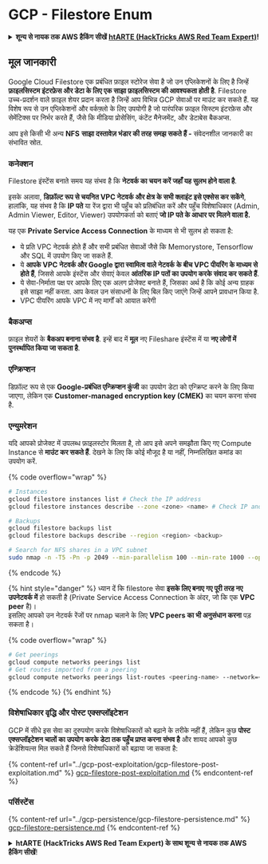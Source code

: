 # GCP - Filestore Enum

<details>

<summary><strong>शून्य से नायक तक AWS हैकिंग सीखें</strong> <a href="https://training.hacktricks.xyz/courses/arte"><strong>htARTE (HackTricks AWS Red Team Expert)</strong></a><strong>!</strong></summary>

HackTricks का समर्थन करने के अन्य तरीके:

* यदि आप चाहते हैं कि आपकी **कंपनी का विज्ञापन HackTricks में दिखाई दे** या **HackTricks को PDF में डाउनलोड करें**, तो [**सब्सक्रिप्शन प्लान्स**](https://github.com/sponsors/carlospolop) देखें!
* [**आधिकारिक PEASS & HackTricks स्वैग प्राप्त करें**](https://peass.creator-spring.com)
* [**The PEASS Family**](https://opensea.io/collection/the-peass-family) की खोज करें, हमारा विशेष [**NFTs**](https://opensea.io/collection/the-peass-family) संग्रह
* 💬 [**Discord group**](https://discord.gg/hRep4RUj7f) में **शामिल हों** या [**telegram group**](https://t.me/peass) में या **Twitter** पर 🐦 [**@carlospolopm**](https://twitter.com/carlospolopm) को **फॉलो करें**.
* **HackTricks** के [**github repos**](https://github.com/carlospolop/hacktricks) और [**HackTricks Cloud**](https://github.com/carlospolop/hacktricks-cloud) में PRs सबमिट करके अपनी हैकिंग ट्रिक्स साझा करें.

</details>

## मूल जानकारी

Google Cloud Filestore एक प्रबंधित फ़ाइल स्टोरेज सेवा है जो उन एप्लिकेशनों के लिए है जिन्हें **फ़ाइलसिस्टम इंटरफ़ेस और डेटा के लिए एक साझा फ़ाइलसिस्टम की आवश्यकता होती है**. Filestore उच्च-प्रदर्शन वाले फ़ाइल शेयर प्रदान करता है जिन्हें आप विभिन्न GCP सेवाओं पर माउंट कर सकते हैं. यह विशेष रूप से उन एप्लिकेशनों और वर्कफ़्लो के लिए उपयोगी है जो पारंपरिक फ़ाइल सिस्टम इंटरफ़ेस और सेमेंटिक्स पर निर्भर करते हैं, जैसे कि मीडिया प्रोसेसिंग, कंटेंट मैनेजमेंट, और डेटाबेस बैकअप्स.

आप इसे किसी भी अन्य **NFS** **साझा दस्तावेज़ भंडार की तरह समझ सकते हैं -** संवेदनशील जानकारी का संभावित स्रोत.

### कनेक्शन

Filestore इंस्टेंस बनाते समय यह संभव है कि **नेटवर्क का चयन करें जहाँ यह सुलभ होने वाला है**.

इसके अलावा, **डिफ़ॉल्ट रूप से चयनित VPC नेटवर्क और क्षेत्र के सभी क्लाइंट इसे एक्सेस कर सकेंगे**, हालांकि, यह संभव है कि **IP पते** या रेंज द्वारा भी पहुँच को प्रतिबंधित करें और पहुँच विशेषाधिकार (Admin, Admin Viewer, Editor, Viewer) उपयोगकर्ता को बताएं **जो IP पते के आधार पर मिलने वाला है.**

यह एक **Private Service Access Connection** के माध्यम से भी सुलभ हो सकता है:

* ये प्रति VPC नेटवर्क होते हैं और सभी प्रबंधित सेवाओं जैसे कि Memorystore, Tensorflow और SQL में उपयोग किए जा सकते हैं.
* ये **आपके VPC नेटवर्क और Google द्वारा स्वामित्व वाले नेटवर्क के बीच VPC पीयरिंग के माध्यम से होते हैं**, जिससे आपके इंस्टेंस और सेवाएं केवल **आंतरिक IP पतों का उपयोग करके संवाद कर सकते हैं**.
* ये सेवा-निर्माता पक्ष पर आपके लिए एक अलग प्रोजेक्ट बनाते हैं, जिसका अर्थ है कि कोई अन्य ग्राहक इसे साझा नहीं करता. आप केवल उन संसाधनों के लिए बिल किए जाएंगे जिन्हें आपने प्रावधान किया है.
* VPC पीयरिंग आपके VPC में नए मार्गों को आयात करेगी

### बैकअप्स

फ़ाइल शेयरों के **बैकअप बनाना संभव है**. इन्हें बाद में **मूल** नए Fileshare इंस्टेंस में या **नए लोगों में पुनर्स्थापित किया जा सकता है**.

### एन्क्रिप्शन

डिफ़ॉल्ट रूप से एक **Google-प्रबंधित एन्क्रिप्शन कुंजी** का उपयोग डेटा को एन्क्रिप्ट करने के लिए किया जाएगा, लेकिन एक **Customer-managed encryption key (CMEK)** का चयन करना संभव है.

### एन्युमरेशन

यदि आपको प्रोजेक्ट में उपलब्ध फ़ाइलस्टोर मिलता है, तो आप इसे अपने समझौता किए गए Compute Instance से **माउंट कर सकते हैं**. देखने के लिए कि कोई मौजूद है या नहीं, निम्नलिखित कमांड का उपयोग करें.

{% code overflow="wrap" %}
```bash
# Instances
gcloud filestore instances list # Check the IP address
gcloud filestore instances describe --zone <zone> <name> # Check IP and access restrictions

# Backups
gcloud filestore backups list
gcloud filestore backups describe --region <region> <backup>

# Search for NFS shares in a VPC subnet
sudo nmap -n -T5 -Pn -p 2049 --min-parallelism 100 --min-rate 1000 --open 10.99.160.2/20
```
{% endcode %}

{% hint style="danger" %}
ध्यान दें कि filestore सेवा **इसके लिए बनाए गए पूरी तरह नए उपनेटवर्क में** हो सकती है (Private Service Access Connection के अंदर, जो कि एक **VPC peer** है)।\
इसलिए आपको उन नेटवर्क रेंजों पर nmap चलाने के लिए **VPC peers का भी अनुसंधान करना** पड़ सकता है।

{% code overflow="wrap" %}
```bash
# Get peerings
gcloud compute networks peerings list
# Get routes imported from a peering
gcloud compute networks peerings list-routes <peering-name> --network=<network-name> --region=<region> --direction=INCOMING
```
{% endcode %}
{% endhint %}

### विशेषाधिकार वृद्धि और पोस्ट एक्सप्लॉइटेशन

GCP में सीधे इस सेवा का दुरुपयोग करके विशेषाधिकारों को बढ़ाने के तरीके नहीं हैं, लेकिन कुछ **पोस्ट एक्सप्लॉइटेशन चालों का उपयोग करके डेटा तक पहुँच प्राप्त करना संभव है** और शायद आपको कुछ क्रेडेंशियल्स मिल सकते हैं जिनसे विशेषाधिकारों को बढ़ाया जा सकता है:

{% content-ref url="../gcp-post-exploitation/gcp-filestore-post-exploitation.md" %}
[gcp-filestore-post-exploitation.md](../gcp-post-exploitation/gcp-filestore-post-exploitation.md)
{% endcontent-ref %}

### पर्सिस्टेंस

{% content-ref url="../gcp-persistence/gcp-filestore-persistence.md" %}
[gcp-filestore-persistence.md](../gcp-persistence/gcp-filestore-persistence.md)
{% endcontent-ref %}

<details>

<summary><strong>htARTE (HackTricks AWS Red Team Expert) के साथ शून्य से नायक तक AWS हैकिंग सीखें</strong>!</summary>

HackTricks का समर्थन करने के अन्य तरीके:

* यदि आप चाहते हैं कि आपकी **कंपनी का विज्ञापन HackTricks में दिखाई दे** या **HackTricks को PDF में डाउनलोड करें**, तो [**सब्सक्रिप्शन प्लान्स**](https://github.com/sponsors/carlospolop) देखें!
* [**आधिकारिक PEASS & HackTricks स्वैग**](https://peass.creator-spring.com) प्राप्त करें
* [**The PEASS Family**](https://opensea.io/collection/the-peass-family) की खोज करें, हमारा एक्सक्लूसिव [**NFTs**](https://opensea.io/collection/the-peass-family) संग्रह
* 💬 [**Discord group**](https://discord.gg/hRep4RUj7f) में **शामिल हों** या [**telegram group**](https://t.me/peass) में या **Twitter** 🐦 पर **मुझे फॉलो** करें [**@carlospolopm**](https://twitter.com/carlospolopm)**.**
* [**HackTricks**](https://github.com/carlospolop/hacktricks) और [**HackTricks Cloud**](https://github.com/carlospolop/hacktricks-cloud) github रेपोज़ में PRs सबमिट करके अपनी हैकिंग चालें साझा करें।

</details>
